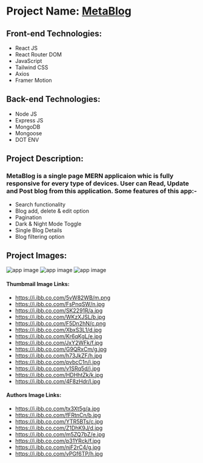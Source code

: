 # Project Name: [MetaBlog](https://meta-blog-orpin.vercel.app)

## Front-end Technologies:
- React JS
- React Router DOM
- JavaScript
- Tailwind CSS
- Axios
- Framer Motion
## Back-end Technologies:
- Node JS
- Express JS
- MongoDB
- Mongoose
- DOT ENV

## Project Description:
### MetaBlog is a single page MERN applicaion whic is fully responsive for every type of devices. User can Read, Update and Post blog from this application. Some features of this app:-
- Search functionality
- Blog add, delete & edit option
- Pagination
- Dark & Night Mode Toggle
- Single Blog Details
- Blog filtering option


## Project Images:
![app image](https://i.ibb.co.com/GcqSgB4/1.png)
![app image](https://i.ibb.co.com/KN3gC8N/2.png)
![app image](https://i.ibb.co.com/99gNQRC/3.png)


#### Thumbmail Image Links:
- https://i.ibb.co.com/5vW82WB/m.png
- https://i.ibb.co.com/FsPnqSW/n.jpg
- https://i.ibb.co.com/SK2291R/a.jpg
- https://i.ibb.co.com/WKzXJSL/b.jpg
- https://i.ibb.co.com/F5Dn2hN/c.png
- https://i.ibb.co.com/XbxS3L1/d.jpg
- https://i.ibb.co.com/Kr6qKgL/e.jpg
- https://i.ibb.co.com/JxY2WFk/f.jpg
- https://i.ibb.co.com/G9QRxCm/g.jpg
- https://i.ibb.co.com/h73JkZF/h.jpg
- https://i.ibb.co.com/pvbcC1n/i.jpg
- https://i.ibb.co.com/v1SRq5d/j.jpg
- https://i.ibb.co.com/HDHhtZk/k.jpg
- https://i.ibb.co.com/4F8zHdr/l.jpg

#### Authors Image Links:
- https://i.ibb.co.com/tx3Xt5g/a.jpg
- https://i.ibb.co.com/fFRtnCn/b.jpg
- https://i.ibb.co.com/YTR5BTs/c.jpg
- https://i.ibb.co.com/Z1DhK9J/d.jpg
- https://i.ibb.co.com/m5ZQ7bZ/e.jpg
- https://i.ibb.co.com/p31YRck/f.jpg
- https://i.ibb.co.com/njF2rC4/g.jpg
- https://i.ibb.co.com/vPGf6TP/h.jpg

